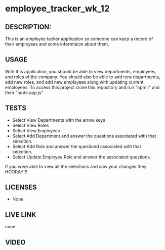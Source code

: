 # employee_tracker_wk_12

## DESCRIPTION:
This is an employee tacker application so someone can keep a record of their employees and some informtaion about them.

## USAGE
With this application, you should be able to view departments, employees, and roles of the company. You should also be able to add new departments, add new roles, and add new employees along with updating current employees. To access this project clone this repository and run "npm i" and then "node app.js"

## TESTS
- Select View Departments with the arrow keys
- Select View Roles
- Select View Employees
- Select Add Department and answer the questions associated with that selection.
- Select Add Role and answer the questiond associated with that selection.
- Select Update Employee Role and answer the associated questions.

If you were able to view all the selections and saw your changes they HOORAY!!!

## LICENSES
- None

## LIVE LINK
none

## VIDEO
